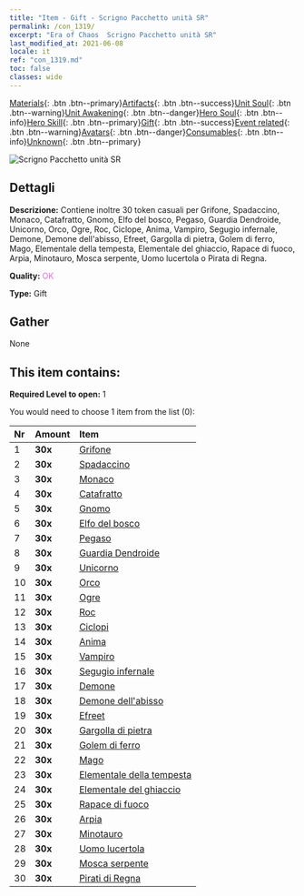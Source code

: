 ```yaml
---
title: "Item - Gift - Scrigno Pacchetto unità SR"
permalink: /con_1319/
excerpt: "Era of Chaos  Scrigno Pacchetto unità SR"
last_modified_at: 2021-06-08
locale: it
ref: "con_1319.md"
toc: false
classes: wide
---
```

 [Materials](/ItemsIT/){: .btn .btn--primary}[Artifacts](/ItemsIT/Artifacts/){: .btn .btn--success}[Unit Soul](/ItemsIT/UnitSoul/){: .btn .btn--warning}[Unit Awakening](/ItemsIT/UnitAwakening/){: .btn .btn--danger}[Hero Soul](/ItemsIT/HeroSoul/){: .btn .btn--info}[Hero Skill](/ItemsIT/HeroSkill/){: .btn .btn--primary}[Gift](/ItemsIT/Gift/){: .btn .btn--success}[Event related](/ItemsIT/Events/){: .btn .btn--warning}[Avatars](/ItemsIT/Avatars/){: .btn .btn--danger}[Consumables](/ItemsIT/Consumables/){: .btn .btn--info}[Unknown](/ItemsIT/Unknown/){: .btn .btn--primary}

 ![Scrigno Pacchetto unità SR](/images/t/i_907035.png)

## Dettagli
 **Descrizione:** Contiene inoltre 30 token casuali per Grifone, Spadaccino, Monaco, Catafratto, Gnomo, Elfo del bosco, Pegaso, Guardia Dendroide, Unicorno, Orco, Ogre, Roc, Ciclope, Anima, Vampiro, Segugio infernale, Demone, Demone dell'abisso, Efreet, Gargolla di pietra, Golem di ferro, Mago, Elementale della tempesta, Elementale del ghiaccio, Rapace di fuoco, Arpia, Minotauro, Mosca serpente, Uomo lucertola o Pirata di Regna.

 **Quality:** <span style="color: #DA70D6">OK</span>

 **Type:** Gift

## Gather

  None

## This item contains:

 **Required Level to open:** 1

 You would need to choose 1 item from the list (0):

  | Nr | Amount |     Item    |
  |:---|:-------|:------------|
  | 1 |  **30x** | [Grifone](/ItemsIT/unt_192/) |  | 
  | 2 |  **30x** | [Spadaccino](/ItemsIT/unt_193/) |  | 
  | 3 |  **30x** | [Monaco](/ItemsIT/unt_194/) |  | 
  | 4 |  **30x** | [Catafratto](/ItemsIT/unt_195/) |  | 
  | 5 |  **30x** | [Gnomo](/ItemsIT/unt_200/) |  | 
  | 6 |  **30x** | [Elfo del bosco](/ItemsIT/unt_201/) |  | 
  | 7 |  **30x** | [Pegaso](/ItemsIT/unt_202/) |  | 
  | 8 |  **30x** | [Guardia Dendroide](/ItemsIT/unt_203/) |  | 
  | 9 |  **30x** | [Unicorno](/ItemsIT/unt_204/) |  | 
  | 10 |  **30x** | [Orco](/ItemsIT/unt_219/) |  | 
  | 11 |  **30x** | [Ogre](/ItemsIT/unt_220/) |  | 
  | 12 |  **30x** | [Roc](/ItemsIT/unt_221/) |  | 
  | 13 |  **30x** | [Ciclopi](/ItemsIT/unt_222/) |  | 
  | 14 |  **30x** | [Anima](/ItemsIT/unt_210/) |  | 
  | 15 |  **30x** | [Vampiro](/ItemsIT/unt_211/) |  | 
  | 16 |  **30x** | [Segugio infernale](/ItemsIT/unt_228/) |  | 
  | 17 |  **30x** | [Demone](/ItemsIT/unt_229/) |  | 
  | 18 |  **30x** | [Demone dell'abisso](/ItemsIT/unt_230/) |  | 
  | 19 |  **30x** | [Efreet](/ItemsIT/unt_231/) |  | 
  | 20 |  **30x** | [Gargolla di pietra](/ItemsIT/unt_236/) |  | 
  | 21 |  **30x** | [Golem di ferro](/ItemsIT/unt_237/) |  | 
  | 22 |  **30x** | [Mago](/ItemsIT/unt_238/) |  | 
  | 23 |  **30x** | [Elementale della tempesta](/ItemsIT/unt_263/) |  | 
  | 24 |  **30x** | [Elementale del ghiaccio](/ItemsIT/unt_264/) |  | 
  | 25 |  **30x** | [Rapace di fuoco](/ItemsIT/unt_268/) |  | 
  | 26 |  **30x** | [Arpia](/ItemsIT/unt_245/) |  | 
  | 27 |  **30x** | [Minotauro](/ItemsIT/unt_248/) |  | 
  | 28 |  **30x** | [Uomo lucertola](/ItemsIT/unt_254/) |  | 
  | 29 |  **30x** | [Mosca serpente](/ItemsIT/unt_255/) |  | 
  | 30 |  **30x** | [Pirati di Regna](/ItemsIT/unt_273/) |  | 
